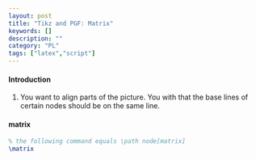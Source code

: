 ```yaml
---
layout: post
title: "Tikz and PGF: Matrix"
keywords: []
description: ""
category: "PL"
tags: ["latex","script"]
---
```


#### Introduction
1. You want to align parts of the picture. You with that the base lines of certain nodes should be
   on the same line.


#### matrix

```latex
% the following command equals \path node[matrix]
\matrix
```




